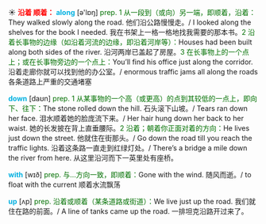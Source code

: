 ☀ <font color="red">**沿着 顺着：**</font>
<font color="sky blue">**along**</font> [ə'lɒŋ] 
<font color="rgb(227, 108, 9)">prep. 1 从一段到（或向）另一端，即顺着，沿着：</font>They walked slowly along the road. 他们沿公路慢慢走。/ I looked along the shelves for the book I needed. 我在书架上一格一格地找我需要的那本书。<font color="rgb(227, 108, 9)">2 沿着长事物的边缘（如沿着河流的边缘，即沿着河岸等）：</font>Houses had been built along both sides of the river. 沿河两岸已盖起了房屋。<font color="rgb(227, 108, 9)">3 在长事物上的一个点上；或在长事物旁边的一个点上：</font>You’ll find his office just along the corridor. 沿着走廊你就可以找到他的办公室。/ enormous traffic jams all along the roads 各条道路上严重的交通堵塞

<font color="sky blue">**down**</font> [daʊn] 
<font color="rgb(227, 108, 9)">prep. 1 从某事物的一个高（或更高）的点到其较低的一点上，即向下、往下：</font>The stone rolled down the hill. 石头滚下山坡。/ Tears ran down her face. 泪水顺着她的脸庞流下来。/ Her hair hung down her back to her waist. 她的长发披在背上直垂腰际。<font color="rgb(227, 108, 9)">2 沿着；朝着你正面对着的方向：</font>He lives just down the street. 他就住在街那头。/ Go down the road till you reach the traffic lights. 沿着这条路一直走到红绿灯处。/ There’s a bridge a mile down the river from here. 从这里沿河而下一英里处有座桥。

<font color="sky blue">**with**</font> [wɪð] 
<font color="rgb(227, 108, 9)">prep. 与…方向一致，即顺着：</font>Gone with the wind. 随风而逝。/ to float with the current 顺着水流飘荡

<font color="sky blue">**up**</font> [ʌp] 
<font color="rgb(227, 108, 9)">prep. 沿着或顺着（某条道路或街道）：</font>We live just up the road. 我们就住在路的前面。/ A line of tanks came up the road. 一排坦克沿路开过来了。

